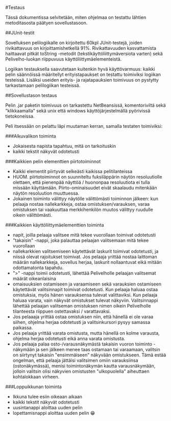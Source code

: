 #Testaus

Tässä dokumentissa selvitetään, miten ohjelmaa on testattu lähtien metoditasosta päätyen sovellustasoon.

##JUnit-testit

Sovelluksen pelilogiikalle on kirjoitettu 60kpl JUnit-testejä, joiden rivikattavuus on kirjoittamishetkellä 91%. Rivikattavuuden kasvattamista haittaavat pitkät toString -metodit (tekstikäyttöliittymäversiota varten) sekä Pelivelho-luokan riippuvuus käyttöliittymäelementeistä.

Logiikan testauksella saavutetaan kuitenkin hyvä käyttövarmuus: kaikki pelin säännöissä määritellyt erityistapaukset on testattu toimiviksi logiikan testeissä. Lisäksi useiden erityis- ja rajatapauksien toimivuus on pystytty tarkastamaan pelilogiikan testeissä.

##Sovellustason testaus

Pelin .jar paketin toimivuus on tarkastettu NetBeansissä, komentoriviltä sekä "klikkaamalla" sekä unix että windows käyttöjärjestelmällä pyörivissä tietokoneissa.

Peli itsessään on pelattu läpi muutaman kerran, samalla testaten toimiviksi:

###Alkuvalikon toiminta

  * Jokaisesta napista tapahtuu, mitä on tarkoituskin
  * kaikki tekstit näkyvät odotetusti

###Kaikkien pelin elementtien piirtotoiminnot
  * Kaikki elementit piirtyvät selkeästi kaikissa pelitilanteissa
  * HUOM. piirtotoiminnot on suunniteltu fuksiläppärin näytön resoluutiolle olettaen, että pienenpää näyttöä / huononpaa resoluutiota ei tulla missään käyttämään. Piirto-ominaisuudet eivät skaalaudu mitenkään näytön resoluution muuttuessa.
  * Jokainen toiminto välittyy näytölle välittömästi toiminnon jälkeen: kun pelaaja nostaa nallekarkkeja, ostaa omistuksen/varauksen, varaa omistuksen tai vaakuuttaa merkkihenkilön muutos välittyy ruudulle oikein välittömästi.

###Kaikkien käyttöliittymäelementtien toiminta

  * napit, joilla pelaaja valitsee mitä tekee vuorollaan toimivat odotetusti
  * "takaisin" -nappi, joka palauttaa pelaajan valitsemaan mitä tekee vuorollaan
  * nallekarkkien valitsemiseen käytettävät laskurit toimivat odotetusti, ja niissä olevat rajoitukset toimivat. Jos pelaaja yrittää nostaa laittoman määrän nallekarkkeja, sovellus herjaa, laskurit nollaantuvat eikä mitään odottamatonta tapahdu.
  * ">" -nappi toimii odotetusti, lähettää Pelivelholle pelaajan valitsemat määrät oikeanlaisina
  * omaisuuksien ostamiseen ja varaamiseen sekä varauksien ostamiseen käytettävät valitsinnapit toimivat odotetusti. Kun pelaaja haluaa ostaa omistuksia, myös hänen varauksensa tulevat valittaviksi. Kun pelaaja haluaa varata, vain näkyvät omistukset tulevat näkyviin. Valitsinnappi lähettää pelaajan valitseman omistuksen nimen oikein Pelivelholle tilanteesta riippuen ostettavaksi / varattavaksi.
  * Jos pelaaaja yrittää ostaa omistuksen niin, että hänellä ei ole varaa siihen, ohjelma herjaa odotetusti ja valitsinkursori pysyy samassa paikassa.
  * Jos pelaaja yrittää varata omistusta, mutta hänellä on kolme varausta, ohjelma herjaa odotetusti eikä anna varata omistusta.
  * Jos pelaaja palaa osto-/varausnäkymästä takaisin vuoron toiminto -näkymään ja sen jälkeen menee taas ostamaan tai varaamaan, valitsin on siirtynyt takaisin "ensimmäiseen" näkyvään omistukseen. Tämä estää ongelman, että pelaaja jättäisi valitsimen omiin varauksiinsa (ostonäkymässä), menisi toimintonäkymän kautta varausnäkymään, jolloin valitsin olisi näkyvien omistusten "ulkopuolella" aiheuttaen kohtalokkaan virheen.

###Loppuikkunan toiminta

  * Ikkuna tulee esiin oikeaan aikaan
  * kaikki tekstit näkyvät odotetusti
  * uusintanappi aloittaa uuden pelin
  * lopettamisnappi aloittaa uuden pelin :grin:

